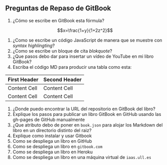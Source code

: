 ## Preguntas de Repaso de GitBook

1. ¿Cómo se escribe en GitBook esta fórmula?

$$x=\frac{1+y}{1+2z^2}$$

1. ¿Como se escribe un código JavaScript de manera que se muestre con *syntax highlingting*?
1. ¿Como se escribe un bloque de cita *blokquote*?
1. ¿Que pasos debo dar para insertar un vídeo de YouTube en mi libro GitBook?
1. Escriba el código MD para producir una tabla como esta:

| First Header  | Second Header |
| ------------- | ------------- |
| Content Cell  | Content Cell  |
| Content Cell  | Content Cell  |

1. ¿Donde puedo encontrar la URL del repositorio en GitBook del libro?
1. Explique los pasos para publicar un libro GitBook en GitHub usando las gh-pages de GitHub manualmente
1. ¿Que atributo debo de poner en `book.json` para alojar los Markdown del libro en un directorio distinto del raiz?
1. Explique como instalar y usar Gitbook
2. Como se despliega un libro en GitHub
3. Como se despliega un libro en `gitbook.com`
4. Como se despliega un libro en Heroku
5. Como se despliega un libro en una máquina virtual de `iaas.ull.es`

